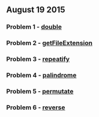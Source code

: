 ## August 19 2015

### Problem 1 - [double](https://github.com/WomenWhoCodeNYC/Algorithms/blob/master/challenges/double/double.md)
### Problem 2 - [getFileExtension](https://github.com/WomenWhoCodeNYC/Algorithms/blob/master/challenges/getFileExtension/getFileExtension.md)
### Problem 3 - [repeatify](https://github.com/WomenWhoCodeNYC/Algorithms/blob/master/challenges/repeatify/repeatify.md)
### Problem 4 - [palindrome](https://github.com/WomenWhoCodeNYC/Algorithms/blob/master/challenges/palindrome/palindrome.md)
### Problem 5 - [permutate](https://github.com/WomenWhoCodeNYC/Algorithms/blob/master/challenges/permutate/permutate.md)
### Problem 6 - [reverse](https://github.com/WomenWhoCodeNYC/Algorithms/blob/master/challenges/reverse/reverse.md)

